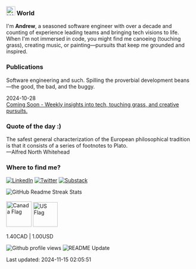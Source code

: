 <h3>
	<img
		src="https://raw.githubusercontent.com/Tarikul-Islam-Anik/Telegram-Animated-Emojis/main/People/Waving%20Hand.webp"
		alt="Waving Hand"
		width="24"
		height="24"
	/>
	World
</h3>
<p>
	I'm <strong>Andrew</strong>, a seasoned software engineer with over a decade and counting of experience leading teams and bringing tech visions to life. When I'm not immersed in code, you might find me canoeing (touching grass), creating music, or painting—pursuits that keep me grounded and inspired.
</p>
<h3>Publications</h3>
<p>Software engineering and such. Spilling the proverbial development beans—the good, the bad, and the buggy.</p>


2024-10-28 <br />
<a href="https://www.apl.directory/blog/coming-soon" target="_blank"> Coming Soon - Weekly insights into tech, touching grass, and creative pursuits.</a>



<h3>Quote of the day :)</h3>
<text
	>The safest general characterization of the European philosophical tradition is that it consists of a series of footnotes to Plato.<br />
	—Alfred North Whitehead</text
>

<h3>Where to find me?</h3>
<p>
	<a href="https://linkedin.com/in/andrewpl" target="_blank"
		><img
			alt="LinkedIn"
			src="https://img.shields.io/badge/linkedin-%2312100E.svg?&style=for-the-badge&logo=linkedin&logoColor=blue"
	/></a>
	<a href="https://twitter.com/apl8080" target="_blank"
		><img
			alt="Twitter"
			src="https://img.shields.io/badge/twitter-%2312100E.svg?&style=for-the-badge&logo=x&logoColor=white"
	/></a>
	<a href="https://apl9000.substack.com" target="_blank"
		><img
			alt="Substack"
			src="https://img.shields.io/badge/substack-%2312100E.svg?&style=for-the-badge&logo=substack&logoColor=orange"
	/></a>
</p>
<img
	src="https://github-readme-streak-stats.herokuapp.com/?user=apl9000&theme=dark&hide_border=true"
	alt="GitHub Readme Streak Stats"
/>
<br />
<br />
<div>
	<img
		alt="Canada Flag"
		width="68"
		src="https://upload.wikimedia.org/wikipedia/commons/thumb/d/d9/Flag_of_Canada_%28Pantone%29.svg/2880px-Flag_of_Canada_%28Pantone%29.svg.png"
	/>
	<img
		alt="US Flag"
		width="66"
		src="https://upload.wikimedia.org/wikipedia/en/thumb/a/a4/Flag_of_the_United_States.svg/1600px-Flag_of_the_United_States.svg.png?20151118161041"
	/>
	<p>1.40CAD | 1.00USD</p>
</div>
<img
	alt="Github profile views"
	src="https://pageview.vercel.app/?github_user=apl9000"
/>
<img
	alt="README Update"
	src="https://github.com/apl9000/apl9000/actions/workflows/readme_update.yaml/badge.svg"
/>
<p>Last updated: 2024-11-15 02:05:51</p>
